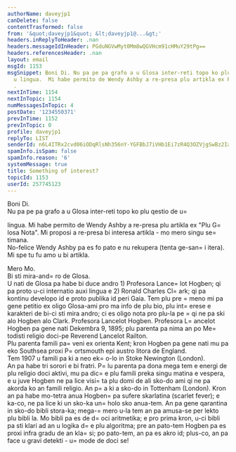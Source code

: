 ```yaml
---
authorName: daveyjp1
canDelete: false
contentTrasformed: false
from: '&quot;daveyjp1&quot; &lt;daveyjp1@...&gt;'
headers.inReplyToHeader: .nan
headers.messageIdInHeader: PGduNGVwMyt0Mm8wQGVHcm91cHMuY29tPg==
headers.referencesHeader: .nan
layout: email
msgId: 1153
msgSnippet: Boni Di. Nu pa pe pa grafo a u Glosa inter-reti topo ko plu qestio de
  u lingua.  Mi habe permito de Wendy Ashby a re-presa plu artikla ex Plu Glosa Nota
  .
nextInTime: 1154
nextInTopic: 1154
numMessagesInTopic: 4
postDate: '1234550371'
prevInTime: 1152
prevInTopic: 0
profile: daveyjp1
replyTo: LIST
senderId: n6L4ITRx2cvd06iODqRlsNh356nY-YGFBbJ7iVHb1Ei7zR4Q3OZVjgSwBz2IanlknzH9c8sP4OdegQZ4h-QA4kMJQrX9_4aM
spamInfo.isSpam: false
spamInfo.reason: '6'
systemMessage: true
title: Something of interest?
topicId: 1153
userId: 257745123
---
```


Boni Di.   
 Nu pa pe pa grafo a u Glosa inter-reti topo ko plu qestio de u=
 
lingua.  Mi habe permito de Wendy Ashby a re-presa plu artikla 
ex "Plu G=
losa Nota".   Mi proposi a re-presa bi interesa artikla - mo 
mero singu se=
timana.   
 No-felice Wendy Ashby pa es fo pato e nu rekupera (tenta ge-san=
i 
itera).   
 Mi spe tu fu amo u bi artikla.

Mero Mo.   
 Bi sti mira-and=
ro de Glosa.     
 U nati de Glosa pa habe bi duce andro 1) Profesora Lance=
lot Hogben; 
qi pa proto u-ci internatio auxi lingua e 2) Ronald Charles Cl=
ark; qi 
pa kontinu developo id e proto publika id peri Gaia.
 Tem plu pre =
meno mi pa gene petitio ex oligo Glosa-ami pro ma info 
de plu bio, plu int=
erese e karakteri de bi-ci sti mira andro; ci es 
oligo nota pro plu-la pe =
qi ne pa ski alo Hogben alo Clark.
 Profesora Lancelot Hogben.
 Profesora L=
ancelot Hogben pa gene nati Dekembra 9, 1895; plu parenta 
pa nima an po Me=
todisti religio doci-pe Reverend Lancelot Railton.   
Plu parenta famili pa=
 veni ex orienta Kent; kron Hogben pa gene nati 
mu pa eko Southsea proxi P=
ortsmouth epi austro litora de England.   
Tem 1907 u famili pa ki a neo ek=
o-lo in Stoke Newington (London).   
An pa habe tri sorori e bi fratri.   P=
lu parenta pa dona mega tem e 
energi de plu religio doci aktivi, mu pa dic=
e plu famili preka singu 
matina e vespera, e u juve Hogben ne pa lice visi=
ta plu domi de ali 
sko-do ami qi ne pa akorda ko an famili religio.   An p=
a ki a sko-do 
in Tottenham (London).
 Kron an pa habe mo-tetra anua Hogben=
 pa sufere skarlatina (scarlet 
fever); e ka-co, ne pa lice ki un sko-ka un=
 holo sko anua-tem.   An 
pa gene qarantina in sko-do bibli stora-ka; mega-=
mero u-la tem an pa 
amusa-se per lekto plu bibli la.   Mo bibli pa es de d=
oci aritmetika; 
e pro prima kron, u-ci bibli pa sti klari ad an u logika d=
e plu 
algoritma; pre an pato-tem Hogben pa es proxi infra gradu de an 
kla=
si; po pato-tem, an pa es akro id; plus-co, an pa face u gravi 
detekti - u=
 mode de doci se!


